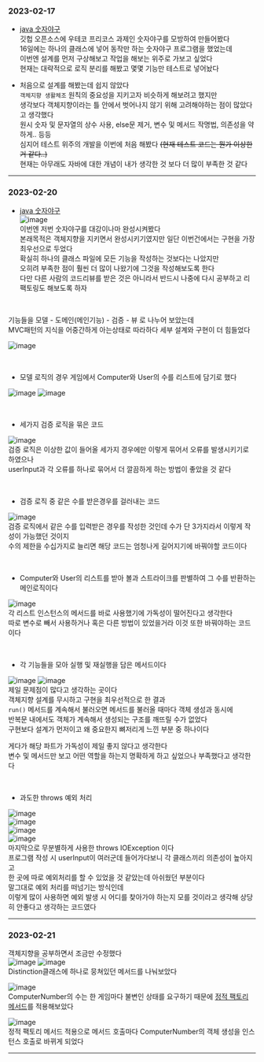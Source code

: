 ### 2023-02-17  
- [java 숫자야구](https://github.com/Naellu/baseballgame-ref)<br>
깃헙 오픈소스에 우테코 프리코스 과제인 숫자야구를 모방하여 만들어봤다<br>
16일에는 하나의 클래스에 넣어 동작만 하는 숫자야구 프로그램을 했었는데  
이번엔 설계를 먼저 구상해보고 작업을 해보는 위주로 가보고 싶었다  
현재는 대략적으로 로직 분리를 해봤고 몇몇 기능만 테스트로 넣어놨다  


- 처음으로 설계를 해봤는데 쉽지 않았다  
`객체지향 생활체조` 원칙의 중요성을 지키고자 비슷하게 해보려고 했지만  
생각보다 객체지향이라는 틀 안에서 벗어나지 않기 위해 고려해야하는 점이 많았다고 생각했다  
원시 숫자 및 문자열의 상수 사용, else문 제거, 변수 및 메서드 작명법, 의존성을 약하게.. 등등  
심지어 테스트 위주의 개발을 이번에 처음 해봤다 ~~(현재 테스트 코드는 뭔가 이상한거 같다..)~~  
현재는 아무래도 자바에 대한 개념이 내가 생각한 것 보다 더 많이 부족한 것 같다

<hr>

### 2023-02-20
- [java 숫자야구](https://github.com/Naellu/baseballgame-ref)<br>
![image](https://user-images.githubusercontent.com/119831581/220084887-43c4ebf2-aebf-4e90-9dbe-aa27cd14be24.png)<br> 
이번엔 저번 숫자야구를 대강이나마 완성시켜봤다  
본래목적은 객체지향을 지키면서 완성시키기였지만 일단 이번건에서는 구현을 가장 최우선으로 두었다  
확실히 하나의 클래스 파일에 모든 기능을 작성하는 것보다는 나았지만  
오히려 부족한 점이 훨씬 더 많이 나왔기에 그것을 작성해보도록 한다  
다만 다른 사람의 코드리뷰를 받은 것은 아니라서 반드시 나중에 다시 공부하고 리팩토링도 해보도록 하자  
<br>

기능들을 모델 - 도메인(메인기능) - 검증 - 뷰 로 나누어 보았는데  
MVC패턴의 지식을 어중간하게 아는상태로 따라하다 세부 설계와 구현이 더 힘들었다  

![image](https://user-images.githubusercontent.com/119831581/220086660-731e86d1-20d8-4354-a33c-c79b47c2539a.png)<br> 

<br>

- 모델 로직의 경우 게임에서 Computer와 User의 수를 리스트에 담기로 했다  

![image](https://user-images.githubusercontent.com/119831581/220087487-d331db41-ed73-4e0a-8abd-94069c9cc805.png)
![image](https://user-images.githubusercontent.com/119831581/220087525-3f447c67-43ac-46f7-aa6b-b0fba1b46a6e.png)<br>

<br>

- 세가지 검증 로직을 묶은 코드

![image](https://user-images.githubusercontent.com/119831581/220088843-3e0ffa6e-1b8b-4f91-b64c-691e15b6407c.png)<br>
검증 로직은 이상한 값이 들어올 세가지 경우에만 이렇게 묶어서 오류를 발생시키기로 하였으나  
userInput과 각 오류를 하나로 묶어서 더 깔끔하게 하는 방법이 좋았을 것 같다  

<br>

- 검증 로직 중 같은 수를 받은경우를 걸러내는 코드

![image](https://user-images.githubusercontent.com/119831581/220090019-5e463a1e-4219-400d-b5a8-409e10bb8c01.png)<br>
검증 로직에서 같은 수를 입력받은 경우를 작성한 것인데 수가 단 3가지라서 이렇게 작성이 가능했던 것이지  
수의 제한을 수십가지로 늘리면 해당 코드는 엄청나게 길어지기에 바꿔야할 코드이다  

<br>

- Computer와 User의 리스트를 받아 볼과 스트라이크를 판별하여 그 수를 반환하는 메인로직이다  

![image](https://user-images.githubusercontent.com/119831581/220090565-e5ba8e93-5e9e-4597-ac0c-280867fe5cc7.png)<br>
각 리스트 인스턴스의 메서드를 바로 사용했기에 가독성이 떨어진다고 생각한다  
따로 변수로 빼서 사용하거나 혹은 다른 방법이 있었을거라 이것 또한 바꿔야하는 코드이다  

<br>

- 각 기능들을 모아 실행 및 재실행을 담은 메서드이다

![image](https://user-images.githubusercontent.com/119831581/220091265-7d6354b5-0279-43f4-a567-120941529aa8.png)
![image](https://user-images.githubusercontent.com/119831581/220091349-9c68c1bb-626e-49b6-8492-d17276da6706.png)<br>
제일 문제점이 많다고 생각하는 곳이다  
객체지향 설계를 무시하고 구현을 최우선적으로 한 결과  
`run()` 메서드를 계속해서 불러오면 메서드를 불러올 때마다 객체 생성과 동시에  
반복문 내에서도 객체가 계속해서 생성되는 구조를 깨뜨릴 수가 없었다  
구현보다 설계가 먼저이고 왜 중요한지 뼈저리게 느낀 부분 중 하나이다  

게다가 해당 파트가 가독성이 제일 좋지 않다고 생각한다  
변수 및 메서드만 보고 어떤 역할을 하는지 명확하게 하고 싶었으나 부족했다고 생각한다  

<br>

- 과도한 throws 예외 처리

![image](https://user-images.githubusercontent.com/119831581/220094268-4840121f-9130-40d5-bddc-d67456752173.png)<br>
![image](https://user-images.githubusercontent.com/119831581/220094397-14a74e8c-492b-4eba-8d5e-77152932cd33.png)<br>
![image](https://user-images.githubusercontent.com/119831581/220094430-bed8cec4-4b86-4a91-b9d5-abd3cc238aa9.png)<br>
![image](https://user-images.githubusercontent.com/119831581/220094610-bd7a7514-d1f1-4b4a-a6eb-06f3487e9b5c.png)<br>
마지막으로 무분별하게 사용한 throws IOException 이다  
프로그램 작성 시 userInput이 여러군데 들어가다보니 각 클래스끼리 의존성이 높아지고  
한 곳에 따로 예외처리를 할 수 있었을 것 같았는데 아쉬웠던 부분이다  
말그대로 예외 처리를 떠넘기는 방식인데  
이렇게 많이 사용하면 예외 발생 시 어디를 찾아가야 하는지 모를 것이라고 생각해 상당히 안좋다고 생각하는 코드였다  

<hr>

### 2023-02-21
객체지향을 공부하면서 조금만 수정했다  
![image](https://user-images.githubusercontent.com/119831581/220294451-d5bd9eeb-7a9b-4ea8-83e9-eccac864f24d.png)
![image](https://user-images.githubusercontent.com/119831581/220294497-21945718-7c5c-4312-b5be-06c3a212eb0e.png)<br>
Distinction클래스에 하나로 뭉쳐있던 메서드를 나눠보았다  


![image](https://user-images.githubusercontent.com/119831581/220294898-abd5288c-11ab-4238-b585-a32df0886470.png)<br>
ComputerNumber의 수는 한 게임마다 불변인 상태를 요구하기 때문에 [정적 팩토리 메서드](https://github.com/Naellu/TIL/blob/master/JAVA/OOP/Static-Factory-Method.md)를 적용해보았다  


![image](https://user-images.githubusercontent.com/119831581/220296042-79eb6242-cd86-4962-ae6e-4581fd8a5ce7.png)<br>
정적 팩토리 메서드 적용으로 메서드 호출마다 ComputerNumber의 객체 생성을 인스턴스 호출로 바뀌게 되었다


<hr>







